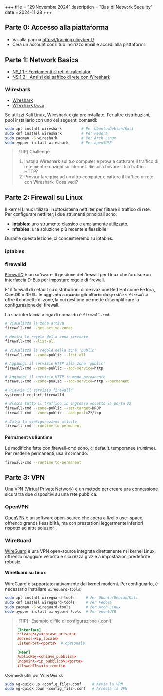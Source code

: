 +++
title = "29 Novembre 2024"
description = "Basi di Network Security"
date = 2024-11-28
+++

## Parte 0: Accesso alla piattaforma

- Vai alla pagina <https://training.olicyber.it/>
- Crea un account con il tuo indirizzo email e accedi alla piattaforma

## Parte 1: Network Basics

- [NS_1.1 - Fondamenti di reti di calcolatori](../2024-11-22/NS_1.1%20-%20Fondamenti%20di%20reti%20di%20calcolatori.pdf)
- [NS_1.2 - Analisi del traffico di rete con Wireshark](NS_1.2%20-%20Analisi%20del%20traffico%20di%20rete%20con%20Wireshark.pdf)

### Wireshark

- [Wireshark](https://www.wireshark.org/)
- [Wireshark Docs](https://www.wireshark.org/docs/)

Se utilizzi Kali Linux, Wireshark è già preinstallato. Per altre distribuzioni, puoi installarlo con uno dei seguenti comandi:

```bash
sudo apt install wireshark         # Per Ubuntu/Debian/Kali
sudo dnf install wireshark         # Per Fedora
sudo pacman -S wireshark           # Per Arch Linux
sudo zypper install wireshark      # Per openSUSE

```

> [!TIP] Challenge
>
> 1. Installa Wireshark sul tuo computer e prova a catturare il traffico di rete mentre navighi su internet. Riesci a trovare il tuo traffico HTTP?
> 2. Prova a fare `ping` ad un altro computer e cattura il traffico di rete con Wireshark. Cosa vedi?

## Parte 2: Firewall su Linux

Il kernel Linux utilizza il sottosistema netfilter per filtrare il traffico di rete. Per configurare netfilter, i due strumenti principali sono:

- **iptables**: uno strumento classico e ampiamente utilizzato.
- **nftables**: una soluzione più recente e flessibile.

Durante questa lezione, ci concentreremo su iptables.

### iptables

### firewalld

[FirewallD][firewalld] è un software di gestione del firewall per Linux che fornisce un interfaccia D-Bus per impostare regole di firewall.

E' il firewall di default su distribuzioni di derivazione Red Hat come Fedora, CentOS e RHEL. In aggiunta a quanto già offerto da `iptables`, `firewalld` offre il concetto di zone, la cui gestione permette di semplificare la configurazione del firewall.

[firewalld]: https://firewalld.org/

La sua interfaccia a riga di comando è `firewall-cmd`.

```bash
# Visualizza la zona attiva
firewall-cmd --get-active-zones

# Mostra le regole della zona corrente
firewall-cmd --list-all

# Visualizza le regole della zona 'public'
firewall-cmd --zone=public --list-all

# Aggiungi il servizio HTTP alla zona 'public'
firewall-cmd --zone=public --add-service=http

# Aggiungi il servizio HTTP in modo permanente
firewall-cmd --zone=public --add-service=http --permanent

# Riavvia il servizio firewalld
systemctl restart firewalld

# Blocca tutto il traffico in ingresso eccetto la porta 22
firewall-cmd --zone=public --set-target=DROP
firewall-cmd --zone=public --add-port=22/tcp

# Salva la configurazione attuale
firewall-cmd --runtime-to-permanent

```

#### Permanent vs Runtime

Le modifiche fatte con firewall-cmd sono, di default, temporanee (runtime). Per renderle permanenti, usa il comando:

```bash
firewall-cmd --runtime-to-permanent
```

## Parte 3: VPN

Una [VPN] (Virtual Private Network) è un metodo per creare una connessione sicura tra due dispositivi su una rete pubblica.

[VPN]: https://en.wikipedia.org/wiki/Virtual_private_network

### OpenVPN

[OpenVPN] è un software open-source che opera a livello user-space, offrendo grande flessibilità, ma con prestazioni leggermente inferiori rispetto ad altre soluzioni.

[OpenVPN]: https://openvpn.net/

### WireGuard

[WireGuard] è una VPN open-source integrata direttamente nel kernel Linux, offrendo maggiore velocità e sicurezza grazie a impostazioni predefinite robuste.

[WireGuard]: https://www.wireguard.com/

#### WireGuard su Linux

WireGuard è supportato nativamente dai kernel moderni. Per configurarlo, è necessario installare `wireguard-tools`:

```bash
sudo apt install wireguard-tools     # Per Ubuntu/Debian/Kali
sudo dnf install wireguard-tools     # Per Fedora
sudo pacman -S wireguard-tools       # Per Arch Linux
sudo zypper install wireguard-tools  # Per openSUSE

```

> [!TIP]- Esempio di file di configurazione (.conf):
>
> ```conf
> [Interface]
> PrivateKey=<chiave_privata>
> Address=<ip_locale>
> ListenPort=<porta>  # opzionale
>
> [Peer]
> PublicKey=<chiave_pubblica>
> Endpoint=<ip_pubblico>:<porta>
> AllowedIPs=<ip_remoti>
>
> ```

Comandi utili per WireGuard:

```bash
sudo wg-quick up <config_file>.conf     # Avvia la VPN
sudo wg-quick down <config_file>.conf   # Arresta la VPN
```
